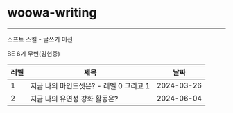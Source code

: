 # woowa-writing

---

소프트 스킬 - 글쓰기 미션

BE 6기 무빈(김현중)

|레벨|제목|날짜|
|---|---|---|
|1|지금 나의 마인드셋은? - 레벨 0 그리고 1|2024-03-26|
|2|지금 나의 유연성 강화 활동은?|2024-06-04|
